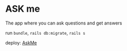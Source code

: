 # ASK me

The app where you can ask questions and get answers

run `bundle`, `rails db:migrate`, `rails s`

deploy: [AskMe](https://desolate-wave-43484.herokuapp.com/)
